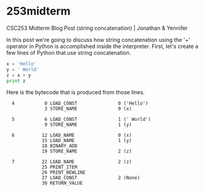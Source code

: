 253midterm
==========

CSC253 Midterm Blog Post (string concatenation) | Jonathan &amp; Yennifer

In this post we're going to discuss how string concatenation using the '+' operator in Python is accomplished inside the interpreter. First, let's create a few lines of Python that use string concatenation. 

```python
x = 'Hello'
y = ' World'
z = x + y
print z
```

Here is the bytecode that is produced from those lines.

```
  4           0 LOAD_CONST               0 ('Hello')
              3 STORE_NAME               0 (x)

  5           6 LOAD_CONST               1 (' World')
              9 STORE_NAME               1 (y)

  6          12 LOAD_NAME                0 (x)
             15 LOAD_NAME                1 (y)
             18 BINARY_ADD          
             19 STORE_NAME               2 (z)

  7          22 LOAD_NAME                2 (z)
             25 PRINT_ITEM          
             26 PRINT_NEWLINE       
             27 LOAD_CONST               2 (None)
             30 RETURN_VALUE  
```
